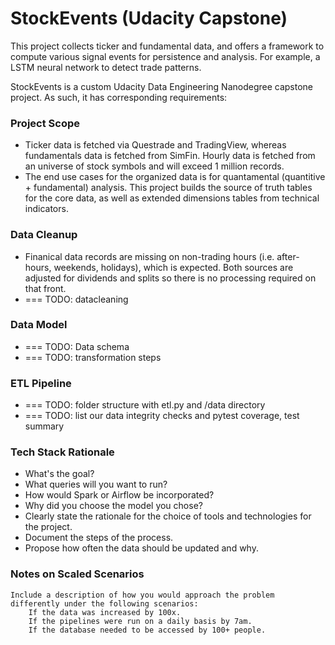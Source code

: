 # StockEvents (Udacity Capstone)

This project collects ticker and fundamental data, and offers a framework to compute various signal events for persistence and analysis. For example, a LSTM neural network to detect trade patterns.

StockEvents is a custom Udacity Data Engineering Nanodegree capstone project. As such, it has corresponding requirements:

### Project Scope
* Ticker data is fetched via Questrade and TradingView, whereas fundamentals data is fetched from SimFin. Hourly data is fetched from an universe of stock symbols and will exceed 1 million records.
* The end use cases for the organized data is for quantamental (quantitive + fundamental) analysis. This project builds the source of truth tables for the core data, as well as extended dimensions tables from technical indicators.

### Data Cleanup
* Finanical data records are missing on non-trading hours (i.e. after-hours, weekends, holidays), which is expected. Both sources are adjusted for dividends and splits so there is no processing required on that front.
* === TODO: datacleaning

### Data Model
* === TODO: Data schema
* === TODO: transformation steps

### ETL Pipeline
* === TODO: folder structure with etl.py and /data directory
* === TODO: list our data integrity checks and pytest coverage, test summary

### Tech Stack Rationale
* What's the goal? 
* What queries will you want to run? 
* How would Spark or Airflow be incorporated?
* Why did you choose the model you chose?
* Clearly state the rationale for the choice of tools and technologies for the project.
* Document the steps of the process.
* Propose how often the data should be updated and why.

### Notes on Scaled Scenarios

```    
Include a description of how you would approach the problem differently under the following scenarios:
    If the data was increased by 100x.
    If the pipelines were run on a daily basis by 7am.
    If the database needed to be accessed by 100+ people.
```

